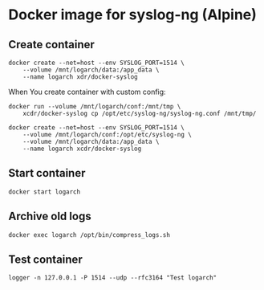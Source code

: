 # Docker image for syslog-ng (Alpine)

## Create container
```shell
docker create --net=host --env SYSLOG_PORT=1514 \
    --volume /mnt/logarch/data:/app_data \
    --name logarch xdr/docker-syslog
```

When You create container with custom config:

```
docker run --volume /mnt/logarch/conf:/mnt/tmp \
    xcdr/docker-syslog cp /opt/etc/syslog-ng/syslog-ng.conf /mnt/tmp/

docker create --net=host --env SYSLOG_PORT=1514 \
    --volume /mnt/logarch/conf:/opt/etc/syslog-ng \
    --volume /mnt/logarch/data:/app_data \
    --name logarch xcdr/docker-syslog
```

## Start container
```shell
docker start logarch
```

## Archive old logs
```shell
docker exec logarch /opt/bin/compress_logs.sh
```

## Test container
```shell
logger -n 127.0.0.1 -P 1514 --udp --rfc3164 "Test logarch"
```

